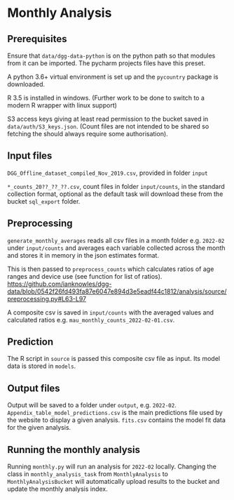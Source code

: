 # Monthly Analysis
## Prerequisites
Ensure that `data/dgg-data-python` is on the python path so that modules from it can be imported.
The pycharm projects files have this preset.

A python 3.6+ virtual environment is set up and the `pycountry` package is downloaded.

R 3.5 is installed in windows. (Further work to be done to switch to a modern R wrapper with linux support)

S3 access keys giving at least read permission to the bucket saved in `data/auth/S3_keys.json`. (Count files are not intended to be shared so fetching the should always require some authorisation).

## Input files
`DGG_Offline_dataset_compiled_Nov_2019.csv`, provided in folder `input`

`*_counts_20??_??_??.csv`, count files in folder `input/counts`, in the standard collection format, optional as the default task will download these from the bucket `sql_export` folder.

## Preprocessing
`generate_monthly_averages` reads all csv files in a month folder e.g. `2022-02` under `input/counts` and averages each variable collected across the month and stores it in memory in the json estimates format.

This is then passed to `preprocess_counts` which calculates ratios of age ranges and device use (see function for list of ratios).
https://github.com/ianknowles/dgg-data/blob/0542f26fd493fa87e6047e894d3e5eadf44c1812/analysis/source/preprocessing.py#L63-L97

A composite csv is saved in `input/counts` with the averaged values and calculated ratios e.g. `mau_monthly_counts_2022-02-01.csv`.

## Prediction
The R script in `source` is passed this composite csv file as input. Its model data is stored in `models`.

## Output files
Output will be saved to a folder under `output`, e.g. `2022-02`.
`Appendix_table_model_predictions.csv` is the main predictions file used by the website to display a given analysis.
`fits.csv` contains the model fit data for the given analysis.

## Running the monthly analysis
Running `monthly.py` will run an analysis for `2022-02` locally. Changing the class in `monthly_analysis_task` from `MonthlyAnalysis` to `MonthlyAnalysisBucket` will automatically upload results to the bucket and update the monthly analysis index.
